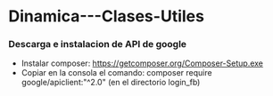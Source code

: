 # Dinamica---Clases-Utiles


### Descarga e instalacion de API de google
- Instalar composer: https://getcomposer.org/Composer-Setup.exe
- Copiar en la consola el comando: composer require google/apiclient:"^2.0" (en el directorio login_fb)
